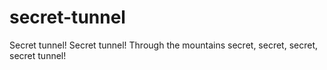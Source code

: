 # secret-tunnel
Secret tunnel! Secret tunnel! Through the mountains secret, secret, secret, secret tunnel!
